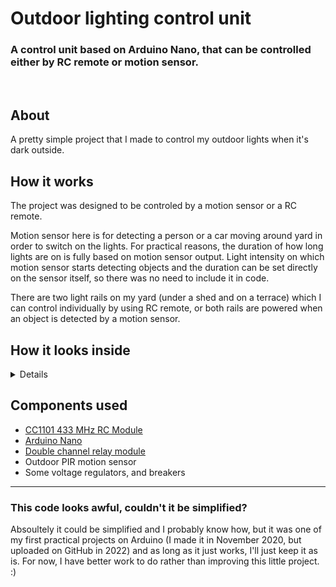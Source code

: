 # Outdoor lighting control unit
### A control unit based on Arduino Nano, that can be controlled either by RC remote or motion sensor.

<br>

## About
A pretty simple project that I made to control my outdoor lights when it's dark outside.


## How it works
The project was designed to be controled by a motion sensor or a RC remote.

Motion sensor here is for detecting a person or a car moving around yard in order to switch on the lights. For practical reasons, the duration of how long lights are on is fully based on motion sensor output. Light intensity on which motion sensor starts detecting objects and the duration can be set directly on the sensor itself, so there was no need to include it in code.

There are two light rails on my yard (under a shed and on a terrace) which I can control individually by using RC remote, or both rails are powered when an object is detected by a motion sensor.

## How it looks inside
<details>
  <img src='https://i.imgur.com/igzxbFq.jpg'>
</details>

## Components used
* <a href='https://botland.com.pl/moduly-radiowe/3698-modul-radiowy-cc1101-433-mhz-transceiver-tht-z-antena-5904422359393.html'>CC1101 433 MHz RC Module</a>
* <a href='https://botland.com.pl/arduino-seria-nano-oryginalne-plytki/12960-arduino-nano-a000005-7630049200173.html'>Arduino Nano</a>
* <a href='https://botland.com.pl/moduly-przekaznikow/14266-modul-przekaznikow-iduino-2-kanaly-z-optoizolacja-styki-10a250vac-cewka-5v-5903351242332.html'>Double channel relay module</a>
* Outdoor PIR motion sensor
* Some voltage regulators, and breakers 

---

### This code looks awful, couldn't it be simplified?
Absoultely it could be simplified and I probably know how, but it was one of my first practical projects on Arduino (I made it in November 2020, but uploaded on GitHub in 2022) and as long as it just works, I'll just keep it as is. For now, I have better work to do rather than improving this little project. :) 
